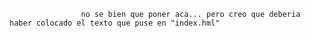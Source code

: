                     no se bien que poner aca... pero creo que deberia haber colocado el texto que puse en "index.hml"           